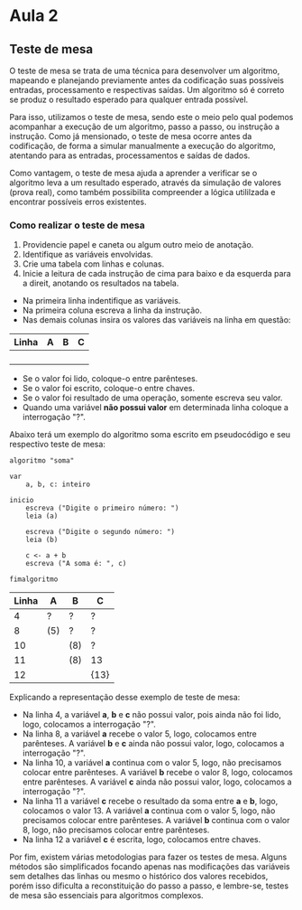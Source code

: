 # Aula 2

## Teste de mesa

O teste de mesa se trata de uma técnica para desenvolver um algoritmo, mapeando e planejando previamente antes da codificação suas possíveis entradas, processamento e respectivas saídas. Um algoritmo só é correto se produz o resultado esperado para qualquer entrada possível.

Para isso, utilizamos o teste de mesa, sendo este o meio pelo qual podemos acompanhar a execução de um algoritmo, passo a passo, ou instrução a instrução. Como já mensionado, o teste de mesa ocorre antes da codificação, de forma a simular manualmente a execução do algoritmo, atentando para as entradas, processamentos e saídas de dados.

Como vantagem, o teste de mesa ajuda a aprender a verificar se o algoritmo leva a um resultado esperado, através da simulação de valores (prova real), como também possibilita compreender a lógica utililzada e encontrar possíveis erros existentes.

### Como realizar o teste de mesa

1. Providencie papel e caneta ou algum outro meio de anotação.
2. Identifique as variáveis envolvidas.
3. Crie uma tabela com linhas e colunas.
4. Inicie a leitura de cada instrução de cima para baixo e da esquerda para a direit, anotando os resultados na tabela.

- Na primeira linha indentifique as variáveis.
- Na primeira coluna escreva a linha da instrução.
- Nas demais colunas insira os valores das variáveis na linha em questão:

| Linha | A   | B   | C   |
| ----- | --- | --- | --- |
|       |     |     |     |
|       |     |     |     |
|       |     |     |     |
|       |     |     |     |

- Se o valor foi lido, coloque-o entre parênteses.
- Se o valor foi escrito, coloque-o entre chaves.
- Se o valor foi resultado de uma operação, somente escreva seu valor.
- Quando uma variável **não possui valor** em determinada linha coloque a interrogação "?".

Abaixo terá um exemplo do algoritmo soma escrito em pseudocódigo e seu respectivo teste de mesa:

```
algoritmo "soma"

var
    a, b, c: inteiro

inicio
    escreva ("Digite o primeiro número: ")
    leia (a)

    escreva ("Digite o segundo número: ")
    leia (b)

    c <- a + b
    escreva ("A soma é: ", c)

fimalgoritmo
```

| Linha | A   | B   | C    |
| ----- | --- | --- | ---- |
| 4     | ?   | ?   | ?    |
| 8     | (5) | ?   | ?    |
| 10    |     | (8) | ?    |
| 11    |     | (8) | 13   |
| 12    |     |     | {13} |

Explicando a representação desse exemplo de teste de mesa:

- Na linha 4, a variável **a**, **b** e **c** não possui valor, pois ainda não foi lido, logo, colocamos a interrogação "?".
- Na linha 8, a variável **a** recebe o valor 5, logo, colocamos entre parênteses. A variável **b** e **c** ainda não possui valor, logo, colocamos a interrogação "?".
- Na linha 10, a variável **a** continua com o valor 5, logo, não precisamos colocar entre parênteses. A variável **b** recebe o valor 8, logo, colocamos entre parênteses. A variável **c** ainda não possui valor, logo, colocamos a interrogação "?".
- Na linha 11 a variável **c** recebe o resultado da soma entre **a** e **b**, logo, colocamos o valor 13. A variável **a** continua com o valor 5, logo, não precisamos colocar entre parênteses. A variável **b** continua com o valor 8, logo, não precisamos colocar entre parênteses.
- Na linha 12 a variável **c** é escrita, logo, colocamos entre chaves.

Por fim, existem várias metodologias para fazer os testes de mesa. Alguns métodos são simplificados focando apenas nas modificações das variáveis sem detalhes das linhas ou mesmo o histórico dos valores recebidos, porém isso dificulta a reconstituição do passo a passo, e lembre-se, testes de mesa são essenciais para algoritmos complexos.
